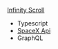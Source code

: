 [Infinity Scroll](https://ljonel.github.io/infinite-scroll/)

- Typescript
- [SpaceX Api](https://api.spacex.land/graphql/)
- GraphQL
